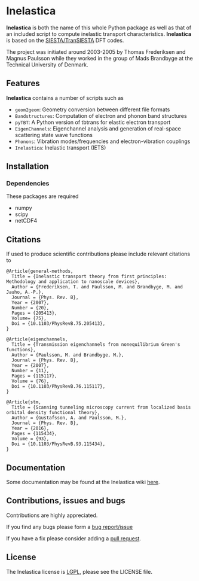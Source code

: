 # Inelastica #

__Inelastica__ is both the name of this whole Python package
as well as that of an included script to compute inelastic transport characteristics.
__Inelastica__ is based on the [SIESTA/TranSIESTA][siesta] DFT codes.

The project was initiated around 2003-2005 by Thomas Frederiksen and Magnus Paulsson
while they worked in the group of Mads Brandbyge at the Technical University of Denmark.

## Features ##
__Inelastica__ contains a number of scripts such as

   - `geom2geom`: Geometry conversion between different file formats
   - `Bandstructures`: Computation of electron and phonon band structures
   - `pyTBT`: A Python version of tbtrans for elastic electron transport
   - `EigenChannels`: Eigenchannel analysis and generation of real-space scattering state wave functions
   - `Phonons`: Vibration modes/frequencies and electron-vibration couplings
   - `Inelastica`: Inelastic transport (IETS)

## Installation ##

### Dependencies ###
These packages are required
   - numpy
   - scipy
   - netCDF4

## Citations ##
If used to produce scientific contributions please include relevant citations to

    @Article{general-methods,
      Title = {Inelastic transport theory from first principles: Methodology and application to nanoscale devices},
      Author = {Frederiksen, T. and Paulsson, M. and Brandbyge, M. and Jauho, A.-P.},
      Journal = {Phys. Rev. B},
      Year = {2007},
      Number = {20},
      Pages = {205413},
      Volume= {75},
      Doi = {10.1103/PhysRevB.75.205413},
    }
 
    @Article{eigenchannels,
      Title = {Transmission eigenchannels from nonequilibrium Green's functions},
      Author = {Paulsson, M. and Brandbyge, M.},
      Journal = {Phys. Rev. B},
      Year = {2007},
      Number = {11},
      Pages = {115117},
      Volume = {76},
      Doi = {10.1103/PhysRevB.76.115117},
    }

    @Article{stm,
      Title = {Scanning tunneling microscopy current from localized basis orbital density functional theory},
      Author = {Gustafsson, A. and Paulsson, M.},
      Journal = {Phys. Rev. B},
      Year = {2016},
      Pages = {115434},
      Volume = {93},
      Doi = {10.1103/PhysRevB.93.115434},
    }

## Documentation ##
Some documentation may be found at the Inelastica wiki [here][wiki].


## Contributions, issues and bugs ##
Contributions are highly appreciated.

If you find any bugs please form a [bug report/issue][issues]

If you have a fix please consider adding a [pull request][pulls].

## License ##
The Inelastica license is [LGPL][lgpl], please see the LICENSE file.

<!---
Links to external and internal sites.
-->
[siesta]: https://launchpad.net/siesta
[issues]: https://github.com/tfrederiksen/inelastica/issues
[pulls]: https://github.com/tfrederiksen/inelastica/pulls
[lgpl]: http://www.gnu.org/licenses/lgpl.html
[wiki]:  http://dipc.ehu.es/frederiksen/inelastica
